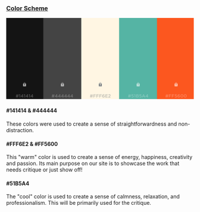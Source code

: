 ### <u>Color Scheme</u>

![color palette](colorChoice4.png)

#### #141414 & #444444

These colors were used to create a sense of straightforwardness and non-distraction.

#### #FFF6E2 & #FF5600

This "warm" color is used to create a sense of energy, happiness, creativity and passion. Its main purpose on our site is to showcase the work that needs critique or just show off!

#### #51B5A4

The "cool" color is used to create a sense of calmness, relaxation, and professionalism. This will be primarily used for the critique.
